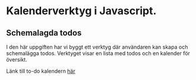 # Kalenderverktyg i Javascript.

<H2>Schemalagda todos</H2>
I den här uppgiften har vi byggt ett verktyg där användaren kan skapa och schemalägga todos. Verktyget visar en lista med todos och en kalender för översikt.


Länk till to-do kalendern [här](https://sillen00.github.io/To-Do-Calendar/)



